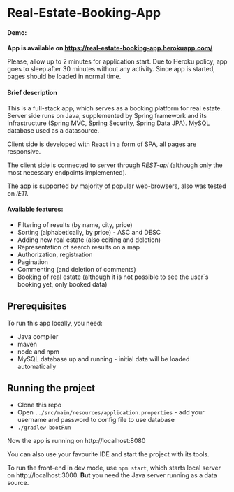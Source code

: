 # Real-Estate-Booking-App

#### Demo:

**App is available on https://real-estate-booking-app.herokuapp.com/**

Please, allow up to 2 minutes for application start. Due to Heroku policy, app goes to sleep after 30 minutes without any activity. Since app is started, pages should be loaded in normal time.

#### Brief description

This is a full-stack app, which serves as a booking platform for real estate.
Server side runs on Java, supplemented by Spring framework and its infrastructure (Spring MVC, Spring Security, Spring Data JPA). 
MySQL database used as a datasource.

Client side is developed with React in a form of SPA, all pages are responsive.

The client side is connected to server through *REST-api* (although only the most necessary endpoints implemented).

The app is supported by majority of popular web-browsers, also was tested on *IE11*.

#### Available features:

- Filtering of results (by name, city, price)
- Sorting (alphabetically, by price) - ASC and DESC
- Adding new real estate (also editing and deletion)
- Representation of search results on a map
- Authorization, registration
- Pagination
- Commenting (and deletion of comments)
- Booking of real estate (although it is not possible to see the user`s booking yet, only booked data)

## Prerequisites

To run this app locally, you need:

- Java compiler
- maven
- node and npm
- MySQL database up and running - initial data will be loaded automatically

## Running the project

- Clone this repo
- Open `../src/main/resources/application.properties` - add your username and password to config file to use database
- `./gradlew bootRun`

Now the app is running on http://localhost:8080

You can also use your favourite IDE and start the project with its tools.

To run the front-end in dev mode, use `npm start`, which starts local server on http://localhost:3000. **But** you need the Java server running as a data source.